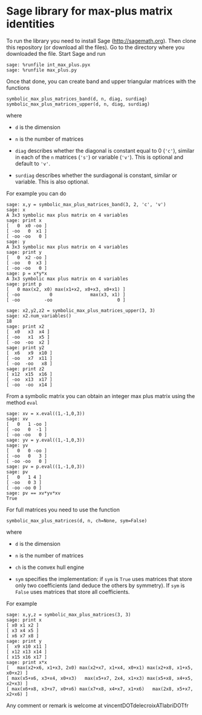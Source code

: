 # Sage library for max-plus matrix identities

To run the library you need to install Sage (http://sagemath.org). Then
clone this repository (or download all the files). Go to the directory
where you downloaded the file. Start Sage and run

    sage: %runfile int_max_plus.pyx
    sage: %runfile max_plus.py

Once that done, you can create band and upper triangular matrices
with the functions

    symbolic_max_plus_matrices_band(d, n, diag, surdiag)
	symbolic_max_plus_matrices_upper(d, n, diag, surdiag)

where

- `d` is the dimension

- `n` is the number of matrices

- `diag` describes whether the diagonal is constant equal to 0 (`'c'`), similar
  in each of the `n` matrices (`'s'`) or variable (`'v'`). This is optional and
  default to `'v'`.

- `surdiag` describes whether the surdiagonal is constant, similar or variable.
  This is also optional.

For example you can do

    sage: x,y = symbolic_max_plus_matrices_band(3, 2, 'c', 'v')
    sage: x
    A 3x3 symbolic max plus matrix on 4 variables
    sage: print x
	[   0  x0 -oo ]
	[ -oo   0  x1 ]
	[ -oo -oo   0 ]
	sage: y
    A 3x3 symbolic max plus matrix on 4 variables
	sage: print y
	[   0  x2 -oo ]
	[ -oo   0  x3 ]
	[ -oo -oo   0 ]
    sage: p = x*y*x
    A 3x3 symbolic max plus matrix on 4 variables
    sage: print p
	[   0 max(x2, x0) max(x1+x2, x0+x3, x0+x1) ]
	[ -oo           0              max(x3, x1) ]
	[ -oo         -oo                        0 ]

	sage: x2,y2,z2 = symbolic_max_plus_matrices_upper(3, 3)
    sage: x2.num_variables()
    18
	sage: print x2
	[  x0   x3  x4 ]
	[ -oo   x1  x5 ]
	[ -oo  -oo  x2 ]
	sage: print y2
	[  x6   x9  x10 ]
	[ -oo   x7  x11 ]
	[ -oo  -oo   x8 ]
	sage: print z2
	[ x12  x15  x16 ]
	[ -oo  x13  x17 ]
	[ -oo  -oo  x14 ]

From a symbolic matrix you can obtain an integer max plus matrix using the
method `eval`

    sage: xv = x.eval((1,-1,0,3))
    sage: xv
    [   0   1 -oo ]
	[ -oo   0  -1 ]
	[ -oo -oo   0 ]
    sage: yv = y.eval((1,-1,0,3))
    sage: yv
    [   0   0 -oo ]
	[ -oo   0   3 ]
	[ -oo -oo   0 ]
    sage: pv = p.eval((1,-1,0,3))
    sage: pv
	[   0   1 4 ]
	[ -oo   0 3 ]
	[ -oo -oo 0 ]
    sage: pv == xv*yv*xv
    True

For full matrices you need to use the function

    symbolic_max_plus_matrices(d, n, ch=None, sym=False)

where

- `d` is the dimension

- `n` is the number of matrices

- `ch` is the convex hull engine

- `sym` specifies the implementation: if `sym` is `True` uses matrices that
  store only two coefficients (and deduce the others by symmetry). If `sym` is
  `False` uses matrices that store all coefficients.

For example

    sage: x,y,z = symbolic_max_plus_matrices(3, 3)
    sage: print x
	[ x0 x1 x2 ]
	[ x3 x4 x5 ]
	[ x6 x7 x8 ]
    sage: print y
	[  x9 x10 x11 ]
	[ x12 x13 x14 ]
	[ x15 x16 x17 ]
	sage: print x*x
	[   max(x2+x6, x1+x3, 2x0) max(x2+x7, x1+x4, x0+x1) max(x2+x8, x1+x5, x0+x2) ]
	[ max(x5+x6, x3+x4, x0+x3)   max(x5+x7, 2x4, x1+x3) max(x5+x8, x4+x5, x2+x3) ]
	[ max(x6+x8, x3+x7, x0+x6) max(x7+x8, x4+x7, x1+x6)   max(2x8, x5+x7, x2+x6) ]


Any comment or remark is welcome at vincentDOTdelecroixATlabriDOTfr
